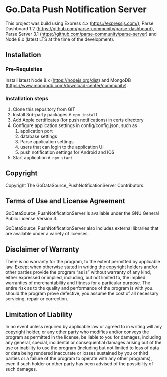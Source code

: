 # Go.Data Push Notification Server
This project was build using Express 4.x (https://expressjs.com/), Parse Dashboard 1.2 (https://github.com/parse-community/parse-dashboard), Parse Server 3.1 (https://github.com/parse-community/parse-server) and Node 8.x (latest LTS at the time of the development).

## Installation

### Pre-Requisites
Install latest Node 8.x (https://nodejs.org/dist) and MongoDB (https://www.mongodb.com/download-center/community).

### Installation steps
1. Clone this repository from GIT
2. Install 3rd-party packages `# npm install`
3. Add Apple certificates (for push notifications) in certs directory
4. Configure application settings in config/config.json, such as
    1. application port
    2. database settings
    3. Parse application settings
    4. users that can login to the application UI
    5. push notification settings for Android and IOS
5. Start application `# npm start`

## Copyright
Copyright The GoDataSource_PushNotificationServer Contributors.

## Terms of Use and License Agreement
GoDataSource_PushNotificationServer is available under the GNU General Public License Version 3.

GoDataSource_PushNotificationServer also includes external libraries that are available under a variety of licenses.

## Disclaimer of Warranty
There is no warranty for the program, to the extent permitted by applicable law. Except when otherwise stated in writing the copyright holders and/or other parties provide the program “as is” without warranty of any kind, either expressed or implied, including, but not limited to, the implied warranties of merchantability and fitness for a particular purpose. The entire risk as to the quality and performance of the program is with you. should the program prove defective, you assume the cost of all necessary servicing, repair or correction.

## Limitation of Liability
In no event unless required by applicable law or agreed to in writing will any copyright holder, or any other party who modifies and/or conveys the program as permitted in the license, be liable to you for damages, including any general, special, incidental or consequential damages arising out of the use or inability to use the program (including but not limited to loss of data or data being rendered inaccurate or losses sustained by you or third parties or a failure of the program to operate with any other programs), even if such holder or other party has been advised of the possibility of such damages.